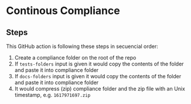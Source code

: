 # Continous Compliance

## Steps

This GitHub action is following these steps in secuencial order:

1. Create a compliance folder on the root of the repo
2. If `tests-folders` input is given it would copy the contents of the folder and paste it into compliance folder
3. If `docs-folders` input is given it would copy the contents of the folder and paste it into compliance folder
4. It would compress (zip) compliance folder and the zip file with an Unix timestamp, e.g. `1617971697.zip`

